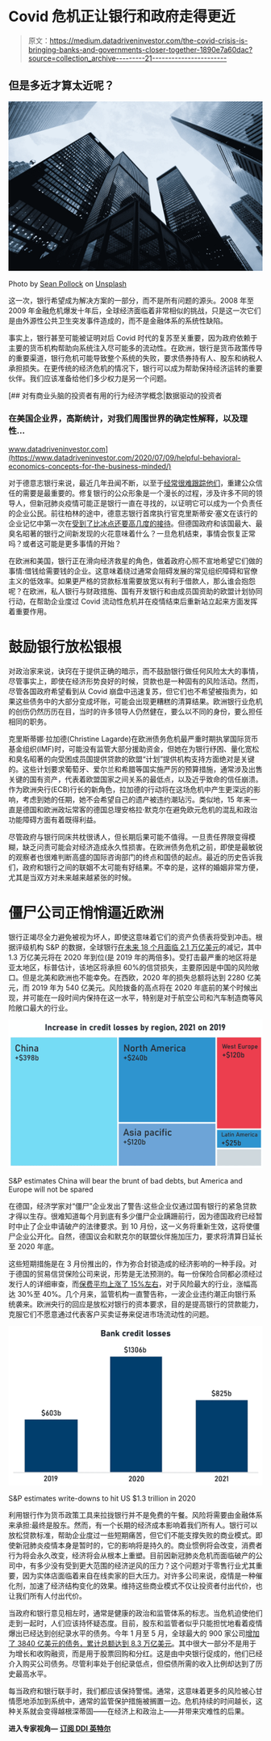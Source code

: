 # Covid 危机正让银行和政府走得更近

> 原文：<https://medium.datadriveninvestor.com/the-covid-crisis-is-bringing-banks-and-governments-closer-together-1890e7a60dac?source=collection_archive---------21----------------------->

## 但是多近才算太近呢？

![](img/23d1d246fe1a5dc2e2bed6585f54c3a6.png)

Photo by [Sean Pollock](https://unsplash.com/@seanpollock?utm_source=medium&utm_medium=referral) on [Unsplash](https://unsplash.com?utm_source=medium&utm_medium=referral)

这一次，银行希望成为解决方案的一部分，而不是所有问题的源头。2008 年至 2009 年金融危机爆发十年后，全球经济面临着非常相似的挑战，只是这一次它们是由外源性公共卫生突发事件造成的，而不是金融体系的系统性缺陷。

事实上，银行甚至可能被证明对后 Covid 时代的复苏至关重要，因为政府依赖于主要的货币机构帮助向系统注入尽可能多的流动性。在欧洲，银行是货币政策传导的重要渠道，银行危机可能导致整个系统的失败，要求债券持有人、股东和纳税人承担损失。在更传统的经济危机的情况下，银行可以成为帮助保持经济运转的重要伙伴。我们应该准备给他们多少权力是另一个问题。

[](https://www.datadriveninvestor.com/2020/07/09/helpful-behavioral-economics-concepts-for-the-business-minded/) [## 对有商业头脑的投资者有用的行为经济学概念|数据驱动的投资者

### 在美国企业界，高斯统计，对我们周围世界的确定性解释，以及理性…

www.datadriveninvestor.com](https://www.datadriveninvestor.com/2020/07/09/helpful-behavioral-economics-concepts-for-the-business-minded/) 

对于德意志银行来说，最近几年丑闻不断，以至于[经常很难跟踪他们](https://www.nytimes.com/2020/07/07/business/jeffrey-epstein-deutsche-bank-settlement.html)，重建公众信任的需要是最重要的。修复银行的公众形象是一个漫长的过程，涉及许多不同的领导人，但新冠肺炎疫情可能正是银行一直在寻找的，以证明它可以成为一个负责任的企业公民。前往柏林的途中，德意志银行首席执行官克里斯蒂安·塞文在该行的企业记忆中第一次在[受到了比冰点还要高几度的接待](https://www.faz.net/aktuell/finanzen/gefahr-fuer-banken-in-der-corona-krise-noch-nicht-vorbei-16798588.html)。但德国政府和该国最大、最臭名昭著的银行之间新发现的火花意味着什么？一旦危机结束，事情会恢复正常吗？或者这可能是更多事情的开始？

在欧洲和美国，银行正在滑向经济救星的角色，做着政府心照不宣地希望它们做的事情:借钱给需要钱的企业。这意味着绕过通常会阻碍发展的常见组织障碍和官僚主义的低效率。如果更严格的贷款标准需要放宽以有利于借款人，那么谁会抱怨呢？在欧洲，私人银行与财政措施、国有开发银行和由成员国资助的欧盟计划协同行动，在帮助企业度过 Covid 流动性危机并在疫情结束后重新站立起来方面发挥着重要作用。

# **鼓励银行放松银根**

对政治家来说，诀窍在于提供正确的暗示，而不鼓励银行做任何风险太大的事情，尽管事实上，即使在经济形势良好的时候，贷款也是一种固有的风险活动。然而，尽管各国政府希望看到从 Covid 崩盘中迅速复苏，但它们也不希望被指责为，如果这些债务中的大部分变成坏账，可能会出现更糟糕的清算结果。欧洲银行业危机的创伤仍然历历在目，当时的许多领导人仍然健在，要么以不同的身份，要么担任相同的职务。

克里斯蒂娜·拉加德(Christine Lagarde)在欧洲债务危机最严重时期执掌国际货币基金组织(IMF)时，可能没有监管大部分援助资金，但她在为银行纾困、量化宽松和臭名昭著的向受困成员国提供贷款的欧盟“计划”提供机构支持方面绝对是关键的。这些计划要求葡萄牙、爱尔兰和希腊等国实施严厉的预算措施，通常涉及出售关键的国有资产，代表着欧盟国家之间关系的最低点，以及近乎致命的信任崩溃。作为欧洲央行(ECB)行长的新角色，拉加德的行动将在这场危机中产生更深远的影响，考虑到她的任期，她不会希望自己的遗产被违约潮玷污。类似地，15 年来一直是德国和欧洲政坛常客的德国总理安格拉·默克尔在避免欧元危机的混乱和政治功能障碍方面有着既得利益。

尽管政府与银行同床共枕很诱人，但长期后果可能不值得。一旦责任界限变得模糊，缺乏问责可能会对经济造成永久性损害。在欧洲债务危机之前，即使是最敏锐的观察者也很难判断高盛的国际咨询部门的终点和国债的起点。最近的历史告诉我们，政府和银行之间的联姻不太可能有好结果。不幸的是，这样的婚姻非常方便，尤其是当双方对未来越来越紧张的时候。

# **僵尸公司正悄悄逼近欧洲**

银行正竭尽全力避免被视为坏人，即使这意味着它们的资产负债表将受到冲击。根据评级机构 S&P 的数据，全球银行[在未来 18 个月面临 2.1 万亿美元](https://www.economist.com/finance-and-economics/2020/07/11/more-corporate-defaults-seem-to-be-on-the-way)的减记，其中 1.3 万亿美元将在 2020 年到位(是 2019 年的两倍多)。受打击最严重的地区将是亚太地区，标普估计，该地区将承担 60%的信贷损失，主要原因是中国的风险敞口。但是北美和欧洲也不能幸免。在西欧，2020 年的损失总额将达到 2280 亿美元，而 2019 年为 540 亿美元。风险拨备的高点将在 2020 年底前的某个时候出现，并可能在一段时间内保持在这一水平，特别是对于航空公司和汽车制造商等风险敞口最大的行业。

![](img/f2ae96ff20819d9e3577e50873da8d2a.png)

S&P estimates China will bear the brunt of bad debts, but America and Europe will not be spared

在德国，经济学家对“僵尸”企业发出了警告:这些企业仅通过国有银行的紧急贷款才得以生存。很难知道每个月到底有多少僵尸企业蹒跚前行，因为德国政府已经暂时中止了企业申请破产的法律要求。到 10 月份，这一义务将重新生效，这将使僵尸企业公开化。自然，德国议会和默克尔的联盟伙伴施加压力，要求将清算日延长至 2020 年底。

这些短期措施是在 3 月份推出的，作为弥合封锁造成的经济影响的一种手段。对于德国的贸易信贷保险公司来说，形势是无法预测的。每一份保险合同都必须经过发行人的详细审查，而[保费平均上涨了 15%左右](https://www.faz.net/aktuell/finanzen/welle-von-kreditausfaellen-rollt-auf-banken-zu-16855344.html?premium)，对于风险最大的行业，涨幅高达 30%至 40%。几个月来，监管机构一直警告称，一波企业违约潮正向银行系统袭来。欧洲央行的回应是放松对银行的资本要求，目的是提高银行的贷款能力，克服它们不愿意通过代表客户买卖证券来促进市场流动性的问题。

![](img/acacea4379b155b2ef5f6b60f957aa34.png)

S&P estimates write-downs to hit US $1.3 trillion in 2020

利用银行作为货币政策工具来拉拢银行并不是免费的午餐。风险将需要由金融体系来承担:最终是股东。然而，有一个长期的经济成本影响着我们所有人。银行可以放松贷款标准，帮助企业度过一些短期痛苦，但它们不能支撑失败的商业模式。即使新冠肺炎疫情本身是暂时的，它的影响将是持久的。商业惯例将会改变，消费者行为将会永久改变，经济将会从根本上重塑。目前因新冠肺炎危机而面临破产的公司中，有多少没有受到更大范围的经济逆风的压力？这个问题对于零售行业尤其重要，因为实体店面临着来自在线卖家的巨大压力。对许多公司来说，疫情是一种催化剂，加速了经济结构变化的效果。维持这些商业模式不仅让投资者付出代价，也让我们所有人付出代价。

当政府和银行意见相左时，通常是健康的政治和监管体系的标志。当危机迫使他们走到一起时，人们应该持怀疑态度。目前，股东和监管者似乎只能担忧地看着疫情爆出已经达到创纪录水平的债务。今年 1 月至 5 月，全球最大的 900 家公司[增加了 3840 亿美元的债务，累计总额达到 8.3 万亿美元](https://edition.cnn.com/2020/07/13/investing/premarket-stocks-trading/index.html)。其中很大一部分不是用于为增长和收购融资，而是用于股票回购和分红。这是由中央银行促成的，他们已经介入购买公司债务。尽管利率处于创纪录低点，但偿债所需的收入比例却达到了历史最高水平。

每当政府和银行联手时，我们都应该保持警惕。通常，这意味着更多的风险被心甘情愿地添加到系统中，通常的监管保护措施被搁置一边。危机持续的时间越长，这种关系就会变得越根深蒂固——在经济上和政治上——并带来灾难性的后果。

**进入专家视角—** [**订阅 DDI 英特尔**](https://datadriveninvestor.com/ddi-intel)